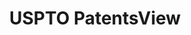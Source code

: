 ---
bigquery: https://console.cloud.google.com/bigquery?p=patents-public-data&d=patentsview&page=dataset
citation: Attribution should be given to PatentsView for use, distribution, or derivative
  works.
code: https://github.com/CSSIP-AIR/PatentsView-Code-Snippets/
contributors: USPTO
cost: None
description: 'PatentsView includes US patent data including raw data (summaries, applications,
  pregrant applications), disambugations of inventors and assignees, and inventor
  gender estimates.  Also foreign priority data, # of figures and sheets, and government
  interest statements.'
documentation: https://patentsview.org/query/builder-faqs
last_edit: 04/08/2022, 01:57:03
location: https://patentsview.org/
maintained_by: USPTO
record_creation_timestamp: 12/2/2020 17:20:46
schema_fields:
- ipc_version_indicator
- variety
- level_three
- applicant_type
- date
- lapse_of_patent
- withdrawn
- main_group
- f371_date
- latlong
- rawinventor_id
- group_id
- num_figures
- level_one
- name
- field_id
- rawassignee_id
- patent_id
- subclass
- id
- number
- country_transformed
- group
- longitude
- disamb_inventor_id_20170808
- classification_data_source
- ipc_class
- category
- term_grant
- doc_type
- subgroup_id
- organization_id
- disamb_inventor_id_20191008
- disamb_inventor_id_20181127
- disamb_inventor_id_20171226
- title
- section
- publication_number
- latitude
- organization
- term_disclaimer
- subclass_id
- designation
- doctype
- disamb_inventor_id_20201229
- state_fips
- disamb_inventor_id_20190312
- sequence
- field_title
- subcategory_id
- male
- disamb_inventor_id_20200630
- lname
- num_claims
- disamb_assignee_id_20191231
- disamb_inventor_id_20200929
- sector_title
- disclaimer_date
- dependent
- term_extension
- num_sheets
- _102_date
- status
- disamb_inventor_id_20190820
- name_first
- disamb_assignee_id_20190820
- length
- disamb_assignee_id_20191008
- disamb_inventor_id_20191231
- relkind
- disamb_inventor_id_20200331
- series_code
- disamb_assignee_id_20200331
- kind
- reldocno
- section_id
- num
- level_two
- disamb_assignee_id_20200929
- citation_id
- county
- subgroup
- classification_value
- city
- text
- symbol_position
- filename
- disamb_assignee_id_20181127
- rel_id
- contract_award_number
- male_flag
- gi_statement
- inventor_id
- mainclass_id
- application_id
- latin_name
- deceased
- classification_status
- disamb_inventor_id_20171003
- attribution_status
- action_date
- _371_date
- role
- classification_level
- type
- location_id
- lawyer_id
- country
- disamb_inventor_id_20170307
- disamb_inventor_id_20180528
- state
- name_last
- rawlocation_id
- abstract
- fname
- subsection_id
- disamb_assignee_id_20190312
- exemplary
- f102_date
- rule_47
- county_fips
- disamb_assignee_id_20200630
- category_id
- uuid
- assignee_id
shortname: patentsview
tags:
- disambiguation
- United States
- gender
terms_of_use: Creative Commons Attribution 4.0 International License.
timeframe: 1963-1999
title: USPTO PatentsView
uuid: cf1780b1-e265-4e49-8d1d-83b9cfe0fd9a
---